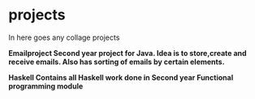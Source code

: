 # projects

In here goes any collage projects

<b>Emailproject<b>
Second year project for Java. Idea is to store,create and receive emails.
Also has sorting of emails by certain elements.

<b>Haskell<b>
Contains all Haskell work done in Second year Functional programming module
